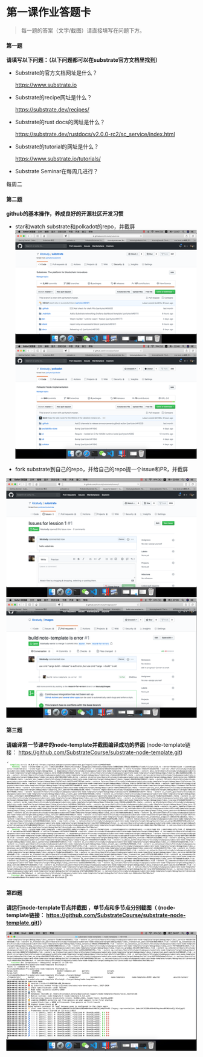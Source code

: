 # 第一课作业答题卡

> 每一题的答案（文字/截图）请直接填写在问题下方。

#### 第一题

**请填写以下问题：（以下问题都可以在substrate官方文档里找到）**

- Substrate的官方文档网址是什么？

  https://www.substrate.io

- Substrate的recipe网址是什么？

  https://substrate.dev/recipes/

- Substrate的rust docs的网址是什么？

  https://substrate.dev/rustdocs/v2.0.0-rc2/sc_service/index.html

- Substrate的tutorial的网址是什么？

  https://www.substrate.io/tutorials/

- Substrate Seminar在每周几进行？

每周二



#### 第二题

**github的基本操作，养成良好的开源社区开发习惯**

- star和watch substrate和polkadot的repo，并截屏
![Image](https://github.com/klcstudy/images/blob/master/substrate_repo.png)
![Image](https://github.com/klcstudy/images/blob/master/polkadot_repo.png)

  

- fork substrate到自己的repo，并给自己的repo提一个issue和PR，并截屏

![Image](https://github.com/klcstudy/images/blob/master/substrate_issue.png)
![Image](https://github.com/klcstudy/images/blob/master/this_is_build_error_pr.png)



#### 第三题

**请编译第一节课中的node-template并截图编译成功的界面** (node-template链接： https://github.com/SubstrateCourse/substrate-node-template.git)

![Image](https://github.com/klcstudy/images/blob/master/build_node_template.png)

#### 第四题

**请运行node-template节点并截图 ，单节点和多节点分别截图（ (node-template链接： https://github.com/SubstrateCourse/substrate-node-template.git)）**

![Image](https://github.com/klcstudy/images/blob/master/run-node_template.png)